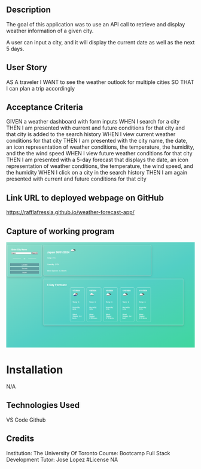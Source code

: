 ## Description

The goal of this application was to use an API call to retrieve and display weather information
of a given city. 

A user can input a city, and it will display the current date as well as the next 5 days. 

## User Story
AS A traveler
I WANT to see the weather outlook for multiple cities
SO THAT I can plan a trip accordingly

## Acceptance Criteria

GIVEN a weather dashboard with form inputs
WHEN I search for a city
THEN I am presented with current and future conditions for that city and that city is added to the search history
WHEN I view current weather conditions for that city
THEN I am presented with the city name, the date, an icon representation of weather conditions, the temperature, the humidity, and the the wind speed
WHEN I view future weather conditions for that city
THEN I am presented with a 5-day forecast that displays the date, an icon representation of weather conditions, the temperature, the wind speed, and the humidity
WHEN I click on a city in the search history
THEN I am again presented with current and future conditions for that city



## Link URL to deployed webpage on GitHub
https://rafflafressia.github.io/weather-forecast-app/

## Capture of working program
![screenshot of deployed program](./assets/deployment-screenshot.png)

# Installation
N/A

## Technologies Used
VS Code
Github

## Credits
Institution: The University Of Toronto
Course: Bootcamp Full Stack Development
Tutor: Jose Lopez
#License
NA